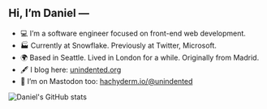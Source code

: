 ## Hi, I’m Daniel —

- 💻 I’m a software engineer focused on front-end web development.
- 🏭 Currently at Snowflake. Previously at Twitter, Microsoft.
- 🌍 Based in Seattle. Lived in London for a while. Originally from Madrid.
- 🖋️ I blog here: [unindented.org](https://www.unindented.org/)
- 🐘 I’m on Mastodon too: [hachyderm.io/@unindented](https://hachyderm.io/@unindented)

<picture>
<source 
  srcset="https://github-readme-stats.vercel.app/api?username=unindented&show_icons=true&theme=dark"
  media="(prefers-color-scheme: dark)"
/>
<source
  srcset="https://github-readme-stats.vercel.app/api?username=unindented&show_icons=true"
  media="(prefers-color-scheme: light), (prefers-color-scheme: no-preference)"
/>
<img alt="Daniel's GitHub stats" src="https://github-readme-stats.vercel.app/api?username=unindented&show_icons=true" />
</picture>
